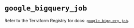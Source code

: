 # `google_bigquery_job`

Refer to the Terraform Registry for docs: [`google_bigquery_job`](https://registry.terraform.io/providers/hashicorp/google/5.41.0/docs/resources/bigquery_job).
